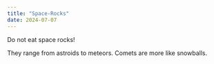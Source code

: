 ```yaml
---
title: "Space-Rocks"
date: 2024-07-07
---
```


Do not eat space rocks!

They range from astroids to meteors.
Comets are more like snowballs.
